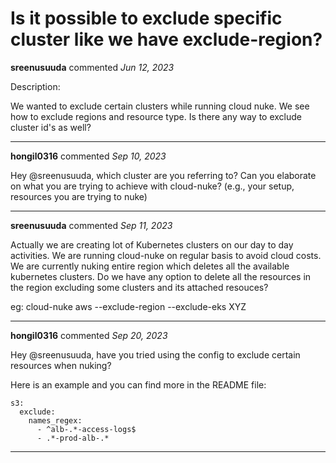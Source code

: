 # Is it possible to exclude specific cluster like we have exclude-region?

**sreenusuuda** commented *Jun 12, 2023*

Description:

We wanted to exclude certain clusters while running cloud nuke. We see how to exclude regions and resource type. Is there any way to exclude cluster id's as well?
<br />
***


**hongil0316** commented *Sep 10, 2023*

Hey @sreenusuuda, which cluster are you referring to? Can you elaborate on what you are trying to achieve with cloud-nuke? (e.g., your setup, resources you are trying to nuke)
***

**sreenusuuda** commented *Sep 11, 2023*

Actually we are creating lot of Kubernetes clusters on our day to day activities. We are running cloud-nuke on regular basis to avoid cloud costs. We are currently nuking entire region which deletes all the available kubernetes clusters. Do we have any option to delete all the resources in the region excluding some clusters and its attached resouces?

eg: cloud-nuke aws --exclude-region --exclude-eks XYZ 
***

**hongil0316** commented *Sep 20, 2023*

Hey @sreenusuuda, have you tried using the config to exclude certain resources when nuking? 

Here is an example and you can find more in the README file: 

```
s3:
  exclude:
    names_regex:
      - ^alb-.*-access-logs$
      - .*-prod-alb-.*
```
***

